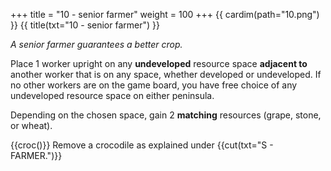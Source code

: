 +++
title = "10 - senior farmer"
weight = 100
+++
{{ cardim(path="10.png") }}
{{ title(txt="10 - senior farmer") }}

*A senior farmer guarantees a better crop.*

Place 1 worker upright on any **undeveloped** resource space **adjacent to** another worker that is on any space, whether developed or undeveloped. If no other workers are on the game board, you have free choice of any undeveloped resource space on either peninsula.


Depending on the chosen space, gain 2 **matching** resources (grape,
stone, or wheat).

{{croc()}} Remove a crocodile as explained under {{cut(txt="S - FARMER.")}}

